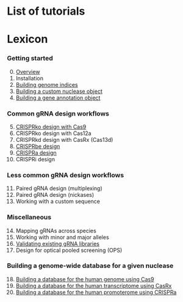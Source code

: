 # List of tutorials


# Lexicon

### Getting started 

0. [Overview]()
1. Installation
2. [Building genome indices](https://github.com/crisprVerse/Tutorials/tree/master/Building_Genome_Indices)
3. [Building a custom nuclease object](https://github.com/crisprVerse/Tutorials/tree/master/Building_Custom_Nuclease)
4. [Building a gene annotation object](https://github.com/crisprVerse/Tutorials/tree/master/Building_Gene_Annotation)

### Common gRNA design workflows

5. [CRISPRko design with Cas9](https://github.com/crisprVerse/Tutorials/tree/master/Design_CRISPRko_Cas9)
6. CRISPRko design with Cas12a
7. CRISPRkd design with CasRx (Cas13d)
8. [CRISPRbe design](https://github.com/crisprVerse/Tutorials/tree/master/Design_CRISPRbe)
9. [CRISPRa design](https://github.com/crisprVerse/Tutorials/tree/master/Design_CRISPRa)
10. CRISPRi design


### Less common gRNA design workflows

11. Paired gRNA design (multiplexing)
12. Paired gRNA design (nickases)
13. Working with a custom sequence

### Miscellaneous

14. Mapping gRNAs across species
15. Working with minor and major alleles
16. [Validating existing gRNA libraries](https://github.com/crisprVerse/Tutorials/tree/master/Validating_Existing_gRNA_Libraries)
17. Design for optical pooled screening (OPS)

### Building a genome-wide database for a given nuclease

18. [Building a database for the human genome using Cas9](https://github.com/crisprVerse/Tutorials/tree/master/Building_Database_Human_Cas9)
19. [Building a database for the human transcriptome using CasRx](https://github.com/crisprVerse/Tutorials/tree/master/Building_Database_Human_CasRx)
20. [Building a database for the human promoterome using CRISPRa](https://github.com/crisprVerse/Tutorials/tree/master/Building_Database_Human_Cas9_CRISPRa)

